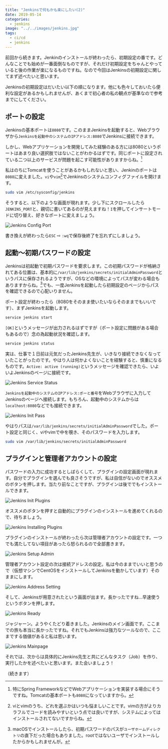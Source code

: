 ```yaml
---
title: "Jenkinsで何もかも楽にしたい(2)"
date: 2019-05-14
categories: 
  - jenkins
image: "../../images/jenkins.jpg"
tags:
  - ci/cd
  - jenkins
---
```


前回から続きます。Jenkinのインストールが終わったら、初期設定の番です。どんなことでも始めが一番面倒なものですが、それだけ初期設定をちゃんとやっていると後の作業が楽になるものですね。なので今回はJenkinsの初期設定に関してまず述べたいと思います。

Jenkinsの初期設定はだいたい以下の順になります。他にも色々しておいたら便利な設定があるかもしれませんが、あくまで初心者の私の観点が基準なので参考までにしてください。

## ポートの設定

Jenkinsの基本ポートは`8080`です。このままJenkinsを起動すると、Webブラウザから`Jenkinsを起動中のシステムのIPアドレス:8080`でJenkinsに接続できます。

しかし、Webアプリケーションを開発してみた経験のある方には8080というポートはあまり良い選択肢ではないことがわかるはずです。同じポートに設定されている二つ以上のサービスが問題を起こす可能性がありますからね。[^1]

私はのちにTomcatを使うことがあるかもしれないと思い、Jenkinのポートは`8088`に変えました。`vi`や`vim`[^2]でJenkinsのシステムコンフィグファイルを開けます。

```bash
sudo vim /etc/sysconfig/jenkins
```

そうすると、以下のような画面が現れます。少し下にスクロールしたら`JENKINS_PORT`と、親切に書いてあるのが見えますね！`I`を押してインサートモードに切り替え、好きなポートに変えましょう。

![Jenkins Config Port](jenkins_configport.webp)

書き換えが終わったら`ESC` ⇨ `:wq`で保存後終了を忘れずにしましょう。

## 起動〜初期パスワードの設定

Jenkinsは初起動で初期パスワードを要求します。この初期パスワードが格納されてある位置は、基本的に`/var/lib/jenkins/secrets/initialAdminPassword`というパスに保存されるようですが、OSなどの環境によってパスが変わる場合もありますからね。[^3]でも、一度Jenkinsを起動したら初期設定のページからパスを確認できるので心配いりません。

ポート設定が終わったら（8080をそのまま使いたいならそのままでもいいです）、まずJenkinsを起動します。

```bash
service jenkins start
```

`[OK]`というメッセージが出力されるはずですが（ポート設定に問題がある場合もあるので）念の為起動状況を確認します。

```bash
service jenkins status
```

実は、仕事で１日前は元気だったJenkins先生が、いきなり接続できなくなっていたことがったのです。やはり人は何かよくないことを経験すると、慎重になるものです。`Active: active (running)`というメッセージを確認できたら、いよいよJenkinsのページに接続です。

![Jenkins Service Status](jenkins_servicestatus.webp)

`Jenkinsを起動中のシステムのIPアドレス:ポーと番号`をWebブラウザに入力してJenkinsのページへ接続します。もちろん、起動中のシステムからは`localhost:8080`などでも接続できます。

![Jenkins Init Pass](jenkins_initpass.webp)

やはりパスは`/var/lib/jenkins/secrets/initialAdminPassword`でした。ポート設定と同じく、viやvimで中を覗き、そのパスワードを入力します。

```bash
sudo vim /var/lib/jenkins/secrets/initialAdminPassword
```

## プラグインと管理者アカウントの設定

パスワードの入力に成功するとしばらくして、プラグインの設定画面が現れます。自分でプラグインを選んでも良さそうですが、私は自信がないのでオススメのボタンを押します。当たり前なことですが、プラグインは後ででもインストールできます。

![Jenkins Init Plugins](jenkins_initplugins.webp)

オススメのボタンを押すと自動的にプラグインのインストールを進めてくれるので、待ちましょう。

![Jenkins Installing Plugins](jenkins_installingplugins.webp)

プラグインのインストールが終わったら次は管理者アカウントの設定です。一つでも満たしてない項目があったら怒られるので全部書きます。

![Jenkins Setup Admin](jenkins_setupadmin.webp)

管理者アカウント設定の次は接続アドレスの設定。私は今のままでいいと思うので（仮想マシンでCentOSをインストールしてJenkinsを動かしています）そのままにします。

![Jenkins Address Setting](jenkins_addresssetting.webp)

そして、Jenkinsが用意されたという画面が出ます。長かったですね…早速使うというボタンを押します。

![Jenkins Ready](jenkins_ready.webp)

ジャジャーン。ようやくたどり着きました。Jenkinsのメイン画面です。ここまでの旅も本当に長かったですね。それでもJenkinsは強力なツールなので、ここまでする価値があると私は思います。

![Jenkins Mainpage](jenkins_mainpage.webp)

それでは、次からは具体的にJenkins先生と共にどんなタスク（Job）を作り、実行したかを述べたいと思います。また会いましょう！

（続きます）

[^1]: 特にSpring FrameworkなどでWebアプリケーションを実装する場合にそうですね。Tomcatの基本ポートも`8080`になっていますから。

[^2]: viとvimのうち、どれを選ぶかはいつも悩ましいことです。vimの方がよりカラフルでコードを読みやすいという点では良いですが、システムによってはインストールされてないですからね。

[^3]: macOSでインストールしたら、初期パスワードのパスが`ユーザホームディレクトリ`の直下だった場合もありました。rootではないユーザでインストールしたからかもしれませんが。
